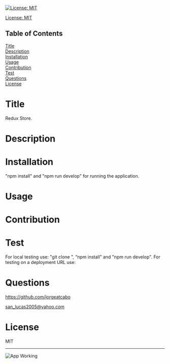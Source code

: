 
[![License: MIT](https://img.shields.io/badge/License-MIT-yellow.svg)](https://opensource.org/licenses/MIT)

[License: MIT](https://opensource.org/licenses/MIT)

## Table of Contents
  
[Title](#Title)  
[Description](#Description)  
[Installation](#Installation)  
[Usage](#Usage)  
[Contribution](#Contribution)  
[Test](#Test)  
[Questions](#Questions)    
[License](#License)    
# Title
Redux Store.

# Description


# Installation
"npm install" and "npm run develop" for running the application.

# Usage


# Contribution


# Test
For local testing use: "git clone ", “npm install” and "npm run develop". For testing on a deployment URL use: 

# Questions
https://github.com/jorgeatcabo

san_lucas2005@yahoo.com

# License
MIT

----

![App Working](./client/public/)